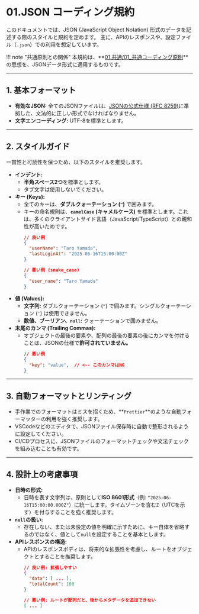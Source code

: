 # 01.JSON コーディング規約

このドキュメントでは、JSON (JavaScript Object Notation) 形式のデータを記述する際のスタイルと規約を定めます。
主に、APIのレスポンスや、設定ファイル（`.json`）での利用を想定しています。

!!! note "共通原則との関係"
    本規約は、**[01.共通/01_共通コーディング原則](../../01_共通/01_共通コーディング原則.md)**の思想を、JSONデータ形式に適用するものです。

---

## 1. 基本フォーマット

*   **有効なJSON:** 全てのJSONファイルは、[JSONの公式仕様 (RFC 8259)](https://www.rfc-editor.org/rfc/rfc8259.html)に準拠した、文法的に正しい形式でなければなりません。
*   **文字エンコーディング:** UTF-8を標準とします。

---

## 2. スタイルガイド

一貫性と可読性を保つため、以下のスタイルを推奨します。

*   **インデント:**
    *   **半角スペース2つ**を標準とします。
    *   タブ文字は使用しないでください。
*   **キー (Keys):**
    *   全てのキーは、**ダブルクォーテーション (`"`)** で囲みます。
    *   キーの命名規則は、**`camelCase` (キャメルケース)** を標準とします。これは、多くのクライアントサイド言語（JavaScript/TypeScript）との親和性が高いためです。
        ```json
        // 良い例
        {
          "userName": "Taro Yamada",
          "lastLoginAt": "2025-06-16T15:00:00Z"
        }
        
        // 悪い例 (snake_case)
        {
          "user_name": "Taro Yamada"
        }
        ```
*   **値 (Values):**
    *   **文字列:** ダブルクォーテーション (`"`) で囲みます。シングルクォーテーション (`'`) は使用できません。
    *   **数値、ブーリアン、`null`:** クォーテーションで囲みません。
*   **末尾のカンマ (Trailing Commas):**
    *   オブジェクトの最後の要素や、配列の最後の要素の後にカンマを付けることは、JSONの仕様で**許可されていません。**
        ```json
        // 悪い例
        {
          "key": "value",  // <-- このカンマはNG
        }
        ```

---

## 3. 自動フォーマットとリンティング

*   手作業でのフォーマットはミスを招くため、**`Prettier`**のような自動フォーマッターの利用を強く推奨します。
*   VSCodeなどのエディタで、JSONファイル保存時に自動で整形されるように設定してください。
*   CI/CDプロセスに、JSONファイルのフォーマットチェックや文法チェックを組み込むことも有効です。

---

## 4. 設計上の考慮事項

*   **日時の形式:**
    *   日時を表す文字列は、原則として**ISO 8601形式**（例: `"2025-06-16T15:00:00.000Z"`）に統一します。タイムゾーンを含む`Z`（UTCを示す）を付与することを強く推奨します。
*   **`null`の扱い:**
    *   存在しない、または未設定の値を明確に示すために、キー自体を省略するのではなく、値として`null`を設定することを基本とします。
*   **APIレスポンスの構造:**
    *   APIのレスポンスボディは、将来的な拡張性を考慮し、ルートをオブジェクトとすることを推奨します。
        ```json
        // 良い例: 拡張しやすい
        {
          "data": [ ... ],
          "totalCount": 100
        }
        
        // 悪い例: ルートが配列だと、後からメタデータを追加できない
        [ ... ]
        ```
        